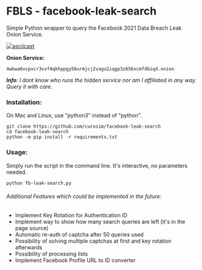 # FBLS - facebook-leak-search
Simple Python wrapper to query the Facebook 2021 Data Breach Leak Onion Service.

[![asciicast](https://asciinema.org/a/3yPXQ6IiQCnP9UNbKUi1x2qjI.svg)](https://asciinema.org/a/3yPXQ6IiQCnP9UNbKUi1x2qjI)

**Onion Service:**
```
4wbwa6vcpvcr3vvf4qkhppgy56urmjcj2vagu2iqgp3z656xcmfdbiqd.onion
```
***Info**: I dont know who runs the hidden service nor am I affiliated in any way. Query it with care.*


### Installation:
On Mac and Linux, use "python3" instead of "python".
```
git clone https://github.com/curosim/facebook-leak-search
cd facebook-leak-search
python -m pip install -r requirements.txt
```

### Usage:

Simply run the script in the command line.
It's interactive, no parameters needed.

```
python fb-leak-search.py
```

###### Additional Features which could be implemented in the future:
- Implement Key Rotation for Authentication ID
- Implement way to show how many search queries are left (it's in the page source)
- Automatic re-auth of captcha after 50 queries used
- Possibility of solving multiple captchas at first and key rotation afterwards
- Possibility of processing lists
- Implement Facebook Profile URL to ID converter

